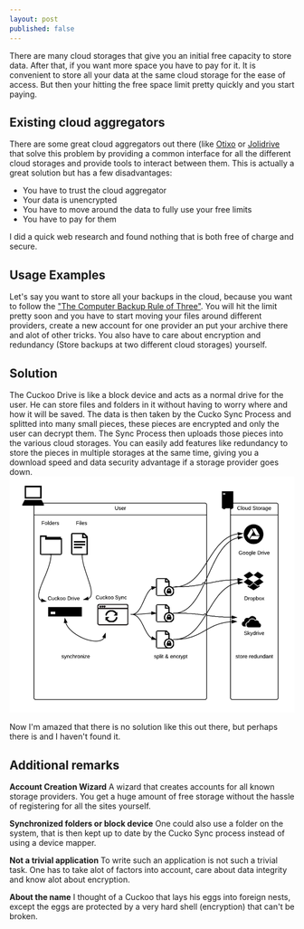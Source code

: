 ```yaml
---
layout: post
published: false
---
```


There are many cloud storages that give you an initial free capacity to store data. After that, if you want more space you have to pay for it. It  is convenient to store all your data at the same cloud storage for the ease of access. But then your hitting the free space limit pretty quickly and you start paying.

## Existing cloud aggregators

There are some great cloud aggregators out there (like [Otixo](https://www.otixo.com/ "Otixo Cloud Aggregator") or [Jolidrive](http://www.jolicloud.com/ "Jolidrive Cloud Aggregator") that solve this problem by providing a common interface for all the different cloud storages and provide tools to interact between them. This is actually a great solution but has a few disadvantages:
- You have to trust the cloud aggregator
- Your data is unencrypted
- You have to move around the data to fully use your free limits
- You have to pay for them

I did a quick web research and found nothing that is both free of charge and secure.

## Usage Examples
Let's say you want to store all your backups in the cloud, because you want to follow 
the ["The Computer Backup Rule of Three"](http://www.hanselman.com/blog/TheComputerBackupRuleOfThree.aspx). You will hit the limit pretty soon and you have to start moving your files around different providers, create a new account for one provider an put your archive there and alot of other tricks. You also have to care about encryption and redundancy (Store backups at two different cloud storages) yourself. 

## Solution
The Cuckoo Drive is like a block device and acts as a normal drive for the user. He can store files and folders in it without having to worry where and how it will be saved. The data is then taken by the Cucko Sync Process and splitted into many small pieces, these pieces are encrypted and only the user can decrypt them. The Sync Process then uploads those pieces into the various cloud storages. You can easily add features like redundancy to store the pieces in multiple storages at the same time, giving you a download speed and data security advantage if a storage provider goes down. 
![Cuckoo Drive Concept](/media/cuckoodrive_concept.png)

Now I'm amazed that there is no solution like this out there, but perhaps there is and I haven't found it.

## Additional remarks

**Account Creation Wizard**
A wizard that creates accounts for all known storage providers. You get a huge amount of free storage without the hassle of registering for all the sites yourself.

**Synchronized folders or block device**
One could also use a folder on the system, that is then kept up to date by the Cucko Sync process instead of using a device mapper.

**Not a trivial application**
To write such an application is not such a trivial task. One has to take alot of factors into account, care about data integrity and know alot about encryption.

**About the name**
I thought of a Cuckoo that lays his eggs into foreign nests, except the eggs are protected by a very hard shell (encryption) that can't be broken.  